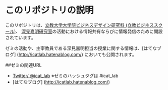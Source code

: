 # このリポジトリの説明
このリポジトリは、[立教大学](http://www.rikkyo.ac.jp/)[大学院ビジネスデザイン研究科 (立教ビジネススクール)](http://www.rikkyo.ac.jp/sindaigakuin/bizsite/)、 [深見嘉明研究室](http://icat-lab.tumblr.com/)の活動における情報共有ならびに情報発信のために開設されています。

ゼミの活動や、主宰教員である深見嘉明担当の授業に関する情報は、[はてなブログ] (http://icatlab.hatenablog.com/) においても公開されます。

##ゼミの関連URL
- [Twitter/ @icat_lab](https://twitter.com/icat_lab/)   ※ゼミのハッシュタグは #icat_lab 
- [はてなブログ] (http://icatlab.hatenablog.com/) 
